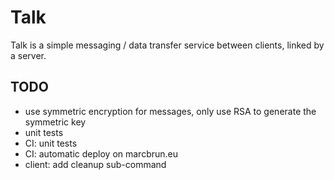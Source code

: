 # Talk

Talk is a simple messaging / data transfer service between clients, linked by a server.

## TODO
- use symmetric encryption for messages, only use RSA to generate the symmetric key
- unit tests
- CI: unit tests
- CI: automatic deploy on marcbrun.eu
- client: add cleanup sub-command